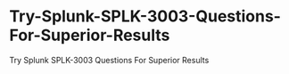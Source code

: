 # Try-Splunk-SPLK-3003-Questions-For-Superior-Results
Try Splunk SPLK-3003 Questions For Superior Results
